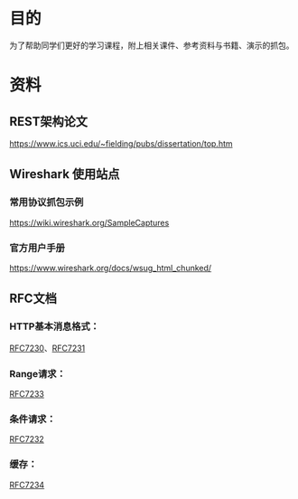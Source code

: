 # 目的
为了帮助同学们更好的学习课程，附上相关课件、参考资料与书籍、演示的抓包。

# 资料
## REST架构论文
https://www.ics.uci.edu/~fielding/pubs/dissertation/top.htm

## Wireshark 使用站点
### 常用协议抓包示例
https://wiki.wireshark.org/SampleCaptures
### 官方用户手册
https://www.wireshark.org/docs/wsug_html_chunked/

## RFC文档
### HTTP基本消息格式：
[RFC7230](https://tools.ietf.org/html/rfc7230 "RFC7230")、[RFC7231](https://tools.ietf.org/html/rfc7231 "RFC7231")
### Range请求：
[RFC7233](https://tools.ietf.org/html/rfc7233 "RFC7233")
### 条件请求：
[RFC7232](https://tools.ietf.org/html/rfc7232 "RFC7232")
### 缓存：
[RFC7234](https://tools.ietf.org/html/rfc7234 "RFC7234")

